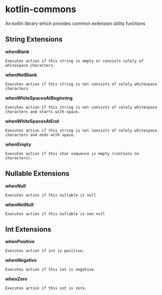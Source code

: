 # kotlin-commons
An kotlin library which provides common extension utility functions

## String Extensions

**whenBlank**
```
Executes action if this string is empty or consists solely of whitespace characters.
```

**whenNotBlank**

```
Executes action if this string is not consists of solely whitespace characters.
```


**whenWhiteSpacesAtBeginning**
```
Executes action if this string is not consists of solely whitespace characters and starts with space.
```

**whenWhiteSpacesAtEnd**
```
Executes action if this string is not consists of solely whitespace characters and ends with space.
```

**whenEmpty**

```
Executes action if this char sequence is empty (contains no characters).
```

## Nullable Extensions

**whenNull**
```
Executes action if this nullable is null
```

**whenNotNull**
```
Executes action if this nullable is non null
```

## Int Extensions
**whenPositive**
```
Executes action if int is positive.
```


**whenNegative**
```
Executes action if this int is negative.
```

**whenZero**
```
Executes action if this int is zero.
```
